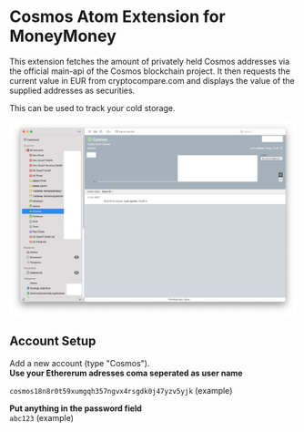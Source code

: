 # Cosmos Atom Extension for MoneyMoney
This extension fetches the amount of privately held Cosmos addresses via the official main-api of the Cosmos blockchain project. It then requests the current value in EUR from cryptocompare.com and displays the value of the supplied addresses as securities.

This can be used to track your cold storage.

![MoneyMoney screenshot with Cosmos balance](screen.png)

## Account Setup

Add a new account (type "Cosmos").  
**Use your Ethererum adresses coma seperated as user name**  

`cosmos18n8r0t59xumgqh357ngvx4rsgdk0j47yzv5yjk` (example)

**Put anything in the password field**  
`abc123` (example)